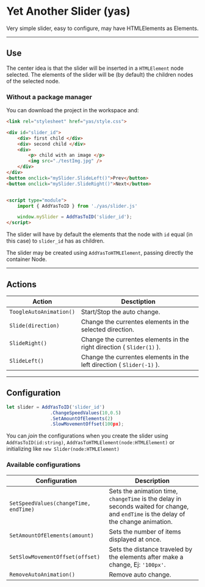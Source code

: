 # Yet Another Slider (yas)

Very simple slider, easy to configure, may have HTMLElements as Elements.



---
## Use 
The center idea is that the slider will be inserted in a `HTMLElement` node selected. The elements of the slider will be (by default) the children nodes of the selected node.

### Without a package manager
You can download the project in the workspace and:
```html
<link rel="stylesheet" href="yas/style.css">

<div id="slider_id">
    <div> first child </div>
    <div> second child </div>
    <div> 
        <p> child with an image </p>
        <img src="./testImg.jpg" /> 
    </div>
</div>
<button onclick="mySlider.SlideLeft()">Prev</button>
<button onclick="mySlider.SlideRight()">Next</button>


<script type="module">
    import { AddYasToID } from './yas/slider.js'

    window.mySlider = AddYasToID('slider_id');
</script>
``` 
The slider will have by default the elements that the node with `id` equal (in this case) to `slider_id` has as children.

The slider may be created using `AddYasToHTMLElement`, passing directly the container Node.

---
## Actions
Action | Desctiption
---|---
`ToogleAutoAnimation()`| Start/Stop the auto change.
`Slide(direction)`|Change the currentes elements in the selected direction.
`SlideRight()`|Change the currentes elements in the right direction ( `Slider(1)` ).
`SlideLeft()`|Change the currentes elements in the left  direction ( `Slider(-1)` ).


---
## Configuration

```js
let slider = AddYasToID('slider_id')
                .ChangeSpeedValues(10,0.5)
                .SetAmountOfElements(2)
                .SlowMovementOffset(100px);

```
You can _join_ the configurations when you create the slider using `AddYasToID(id:string)`, `AddYasToHTMLElement(node:HTMLElement)` or initializing like `new Slider(node:HTMLElement)` 

### Available configurations


Configuration | Description  
--- | --- | 
`SetSpeedValues(changeTime, endTime)`  | Sets the animation time, `changeTime` is the delay in seconds waited for change, and `endTime` is  the delay of the change animation.
`SetAmountOfElements(amount)` |   Sets the number of items displayed at once.
`SetSlowMovementOffset(offset)` | Sets the distance traveled by the elements after make a change, Ej: `'100px'`. 
`RemoveAutoAnimation()` | Remove auto change. 
